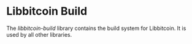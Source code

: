 # Libbitcoin Build

The _libbitcoin-build_ library contains the build system for Libbitcoin.
It is used by all other libraries.
